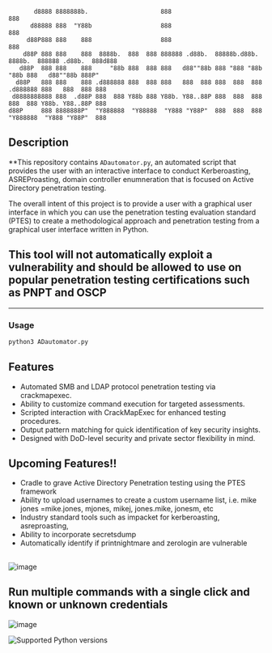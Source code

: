 ```
       d8888 8888888b.                    888                                   888                    
      d88888 888  "Y88b                   888                                   888                    
     d88P888 888    888                   888                                   888                    
    d88P 888 888    888  8888b.  888  888 888888 .d88b.  88888b.d88b.   8888b.  888888 .d88b.  888d888 
   d88P  888 888    888     "88b 888  888 888   d88""88b 888 "888 "88b     "88b 888   d88""88b 888P"   
  d88P   888 888    888 .d888888 888  888 888   888  888 888  888  888 .d888888 888   888  888 888     
 d8888888888 888  .d88P 888  888 Y88b 888 Y88b. Y88..88P 888  888  888 888  888 Y88b. Y88..88P 888     
d88P     888 8888888P"  "Y888888  "Y88888  "Y888 "Y88P"  888  888  888 "Y888888  "Y888 "Y88P"  888
```
## Description

**This repository contains `ADautomator.py`, an automated script that provides the user with an interactive interface to conduct Kerberoasting, ASREProasting, domain controller enumneration that is focused on Active Directory penetration testing. 

The overall intent of this project is to provide a user with a graphical user interface in which you can use the penetration testing evaluation standard (PTES) to create a methodological approach and penetration testing from a graphical user interface written in Python. 

## This tool will not automatically exploit a vulnerability and should be allowed to use on popular penetration testing certifications such as PNPT and OSCP
---

### Usage
```bash
python3 ADautomator.py
```


## Features

- Automated SMB and LDAP protocol penetration testing via crackmapexec.
- Ability to customize command execution for targeted assessments.
- Scripted interaction with CrackMapExec for enhanced testing procedures.
- Output pattern matching for quick identification of key security insights.
- Designed with DoD-level security and private sector flexibility in mind.

## Upcoming Features!!

- Cradle to grave Active Directory Penetration testing using the PTES framework
- Ability to upload usernames to create a custom username list, i.e. mike jones =mike.jones, mjones, mikej, jones.mike, jonesm, etc
- Industry standard tools such as impacket for kerberoasting, asreproasting,
- Ability to incorporate secretsdump
- Automatically identify if printnightmare and zerologin are vulnerable


##
![image](https://github.com/csb21jb/ADautomator/assets/94072917/29ada805-108c-4e66-9ebc-e6a16e6f8896)

## Run multiple commands with a single click and known or unknown credentials
![image](https://github.com/csb21jb/ADautomator/assets/94072917/8beff47a-6977-4f84-bb48-48868c3405df)


![Supported Python versions](https://img.shields.io/badge/python-3.7%20|%203.8%20|%203.9%20|%203.10-blue.svg)


